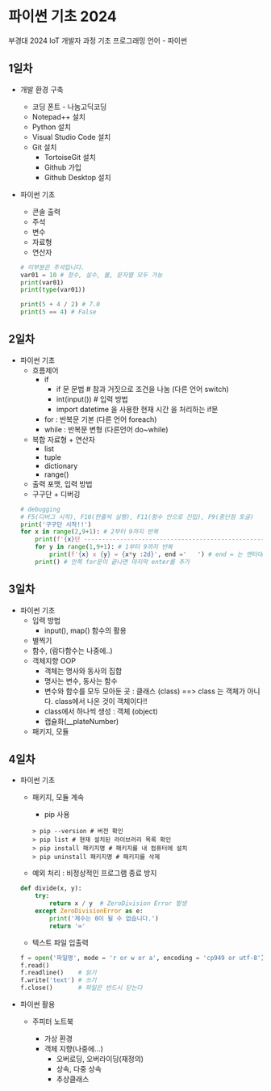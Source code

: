 # 파이썬 기초 2024
부경대 2024 IoT 개발자 과정 기초 프로그래밍 언어 - 파이썬

## 1일차
- 개발 환경 구축
    - 코딩 폰트 - 나눔고딕코딩
    - Notepad++ 설치
    - Python 설치
    - Visual Studio Code 설치
    - Git 설치
        - TortoiseGit 설치
        - Github 가입
        - Github Desktop 설치
    
- 파이썬 기초
    - 콘솔 출력
    - 주석  
    - 변수
    - 자료형
    - 연산자

    ```python
    # 이부분은 주석입니다.
    var01 = 10 # 정수, 실수, 불, 문자열 모두 가능
    print(var01)
    print(type(var01))

    print(5 + 4 / 2) # 7.0
    print(5 == 4) # False
    ```

## 2일차
- 파이썬 기초
    - 흐름제어
        - if
            - if 문 문법 # 참과 거짓으로 조건을 나눔 (다른 언어 switch)
            - int(input()) # 입력 방법
            - import datetime 을 사용한 현재 시간 을 처리하는 if문
        - for : 반복문 기본 (다른 언어 foreach)
        - while : 반복문 변형 (다른언어 do~while)
    - 복합 자료형 + 연산자
        - list
        - tuple
        - dictionary
        - range()
    - 출력 포맷, 입력 방법
    - 구구단 + 디버깅
    ```python
    # debugging
    # F5(디버그 시작), F10(한줄씩 실행), F11(함수 안으로 진입), F9(중단점 토글)
    print('구구단 시작!!')
    for x in range(2,9+1): # 2부터 9까지 반복
        print(f'{x}단 -------------------------------------------------------------------------------------------------------------------')
        for y in range(1,9+1): # 1부터 9까지 반복
            print(f'{x} x {y} = {x*y :2d}', end ='   ') # end = 는 엔터대신 공백으로 대체
        print() # 안쪽 for문이 끝나면 마지막 enter를 추가

    ```

## 3일차
- 파이썬 기초
    - 입력 방법
        - input(), map() 함수의 활용
    - 별찍기
    - 함수, (람다함수는 나중에..)
    - 객체지향 OOP
        - 객체는 명사와 동사의 집합
        - 명사는 변수, 동사는 함수
        - 변수와 함수를 모두 모아둔 곳 : 클래스 (class) ==> class 는 객체가 아니다. class에서 나온 것이 객체이다!!
        - class에서 하나씩 생성 : 객체 (object)
        - 캡슐화(__plateNumber)
    - 패키지, 모듈

## 4일차
- 파이썬 기초
    - 패키지, 모듈 계속
        - pip 사용

        ```shell
        > pip --version # 버전 확인
        > pip list # 현재 설치된 라이브러리 목록 확인
        > pip install 패키지명 # 패키지를 내 컴퓨터에 설치
        > pip uninstall 패키지명 # 패키지를 삭제
        ```
    - 예외 처리 : 비정상적인 프로그램 종료 방지

    ```python
    def divide(x, y):
        try:
            return x / y  # ZeroDivision Error 발생
        except ZeroDivisionError as e:
            print('제수는 0이 될 수 없습니다.')
            return '∞' 
    ```
    - 텍스트 파일 입출력

    ```python
    f = open('파일명', mode = 'r or w or a', encoding = 'cp949 or utf-8')
    f.read()    
    f.readline()    # 읽기  
    f.write('text') # 쓰기
    f.close()       # 파일은 반드시 닫는다
    ```
    
- 파이썬 활용
    - 주피터 노트북











        - 가상 환경
        - 객체 지향(나중에...)
            - 오버로딩, 오버라이딩(재정의)
            - 상속, 다중 상속
            - 추상클래스
      